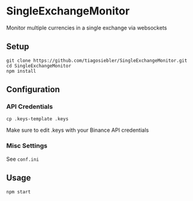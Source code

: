 # SingleExchangeMonitor
Monitor multiple currencies in a single exchange via websockets

## Setup


```
git clone https://github.com/tiagosiebler/SingleExchangeMonitor.git
cd SingleExchangeMonitor
npm install
```

## Configuration

### API Credentials

```
cp .keys-template .keys

```

Make sure to edit .keys with your Binance API credentials

### Misc Settings

See `conf.ini`

## Usage

```
npm start
```

